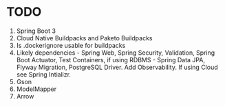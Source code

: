 # TODO

1. Spring Boot 3
2. Cloud Native Buildpacks and Paketo Buildpacks
3. Is .dockerignore usable for buildpacks
4. Likely dependencies - Spring Web, Spring Security, Validation, Spring Boot Actuator, Test Containers, if using RDBMS - Spring Data JPA, Flyway Migration, PostgreSQL Driver. Add Observability. If using Cloud see Spring Intializr.
5. Gson
6. ModelMapper
7. Arrow
